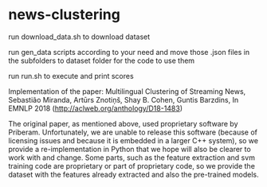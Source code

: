 # news-clustering

run download_data.sh to download dataset

run gen_data scripts according to your need and move those .json files in the subfolders to dataset folder for the code to use them  

run run.sh to execute and print scores

Implementation of the paper: Multilingual Clustering of Streaming News, Sebastião Miranda, Artūrs Znotiņš, Shay B. Cohen, Guntis Barzdins, In EMNLP 2018 (http://aclweb.org/anthology/D18-1483)

The original paper, as mentioned above, used proprietary software by Priberam. Unfortunately, we are unable to release this software (because of licensing issues and because it is embedded in a larger C++ system), so we provide a re-implementation in Python that we hope will also be clearer to work with and change. Some parts, such as the feature extraction and svm training code are proprietary or part of proprietary code, so we provide the dataset with the features already extracted and also the pre-trained models.
